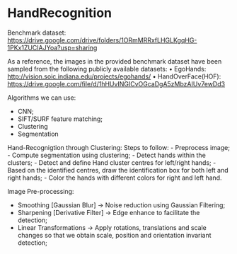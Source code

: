 # HandRecognition

Benchmark dataset: https://drive.google.com/drive/folders/1ORmMRRxfLHGLKgqHG-1PKx1ZUCIAJYoa?usp=sharing

As a reference, the images in the provided benchmark dataset have been sampled from the following publicly
available datasets:
    • EgoHands: http://vision.soic.indiana.edu/projects/egohands/
    • HandOverFace(HOF): https://drive.google.com/file/d/1hHUvINGICvOGcaDgA5zMbzAIUv7ewDd3

Algorithms we can use:
- CNN;
- SIFT/SURF feature matching;
- Clustering
- Segmentation

Hand-Recognigtion through Clustering:
    Steps to follow:
    - Preprocess image;
    - Compute segmentation using clustering;
    - Detect hands within the clusters;
    - Detect and define Hand cluster centres for left/right    hands;
    - Based on the identified centres, draw the identification box for both left and right hands;
    - Color the hands with different colors for right and left hand. 

Image Pre-processing:
- Smoothing [Gaussian Blur] -> Noise reduction using Gaussian Filtering;
- Sharpening [Derivative Filter] -> Edge enhance to facilitate the detection;
- Linear Transformations -> Apply rotations, translations and scale changes so that we obtain scale, position and orientation invariant detection;
